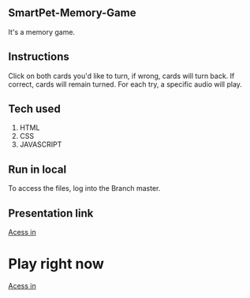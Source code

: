 ## SmartPet-Memory-Game

It's a memory game.

## Instructions
Click on both cards you'd like to turn, if wrong, cards will turn back. If correct, cards will remain turned. For each try, a specific audio will play.

## Tech used

 1. HTML
 2. CSS
 3. JAVASCRIPT
 
## Run in local
To access the files, log into the Branch master.

## Presentation link
 [Acess in](https://docs.google.com/presentation/d/1AHz5OA3aFeQ-Jj03qptOx5KedBMD9nyHjpKBRopwSXg/edit#slide=id.ge0b27e97e2_0_111)

# Play right now

[Acess in](https://codervinicius.github.io/SmartPet-Memory-Game/)
